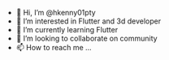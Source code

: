 - 👋 Hi, I’m @hkenny01pty
- 👀 I’m interested in Flutter and 3d developer
- 🌱 I’m currently learning Flutter 
- 💞️ I’m looking to collaborate on community
- 📫 How to reach me ...

<!---
hkenny01pty/hkenny01pty is a ✨ special ✨ repository because its `README.md` (this file) appears on your GitHub profile.
You can click the Preview link to take a look at your changes.
--->

